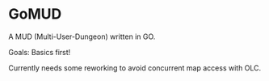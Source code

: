 # GoMUD
A MUD (Multi-User-Dungeon) written in GO.

Goals: Basics first!

Currently needs some reworking to avoid concurrent map access with OLC.
